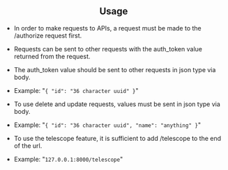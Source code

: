 ## <center> Usage </center>

- In order to make requests to APIs, a request must be made to the /authorize request first.

- Requests can be sent to other requests with the auth_token value returned from the request.

- The auth_token value should be sent to other requests in json type via body.

- Example:
"`{ "id": "36 character uuid" }`"

- To use delete and update requests, values must be sent in json type via body.

- Example:
"`{ "id": "36 character uuid", "name": "anything" }`"

- To use the telescope feature, it is sufficient to add /telescope to the end of the url.

- Example:
"`127.0.0.1:8000/telescope`"
